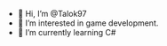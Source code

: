 - 👋 Hi, I’m @Talok97
- 👀 I’m interested in game development.
- 🌱 I’m currently learning C# 




<!---
Talok97/Talok97 is a ✨ special ✨ repository because its `README.md` (this file) appears on your GitHub profile.
You can click the Preview link to take a look at your changes.
--->
